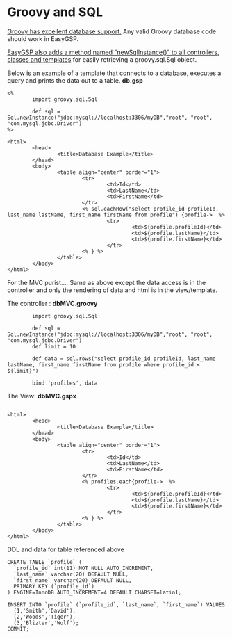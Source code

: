 # Groovy and SQL #

[Groovy has excellent database support.](http://groovy.codehaus.org/Database+features) Any valid Groovy database code should work in EasyGSP.

[EasyGSP also adds a method named "newSqlInstance()" to all controllers, classes and templates](howto_newSqlInstance.md) for easily retrieving a groovy.sql.Sql object.

Below is an example of a template that connects to a database, executes a query and prints the data out to a table.
**db.gsp**
```
<%
        import groovy.sql.Sql

        def sql = Sql.newInstance("jdbc:mysql://localhost:3306/myDB","root", "root", "com.mysql.jdbc.Driver")
%>

<html>
        <head>
                <title>Database Example</title>
        </head>
        <body>
                <table align="center" border="1">
                        <tr>
                                <td>Id</td>
                                <td>LastName</td>
                                <td>FirstName</td>
                        </tr>
                        <% sql.eachRow("select profile_id profileId, last_name lastName, first_name firstName from profile") {profile->  %>
                                <tr>
                                        <td>${profile.profileId}</td>
                                        <td>${profile.lastName}</td>
                                        <td>${profile.firstName}</td>
                                </tr>
                        <% } %>
                </table>
        </body>
</html>
```


For the MVC purist....
Same as above except the data access is in the controller and only the rendering of data and html is in the view/template.

The controller : **dbMVC.groovy**
```
        import groovy.sql.Sql

        def sql = Sql.newInstance("jdbc:mysql://localhost:3306/myDB","root", "root", "com.mysql.jdbc.Driver")
        def limit = 10

        def data = sql.rows("select profile_id profileId, last_name lastName, first_name firstName from profile where profile_id < ${limit}")

        bind 'profiles', data
```


The View:  **dbMVC.gspx**
```

<html>
        <head>
                <title>Database Example</title>
        </head>
        <body>
                <table align="center" border="1">
                        <tr>
                                <td>Id</td>
                                <td>LastName</td>
                                <td>FirstName</td>
                        </tr>
                        <% profiles.each{profile->  %>
                                <tr>
                                        <td>${profile.profileId}</td>
                                        <td>${profile.lastName}</td>
                                        <td>${profile.firstName}</td>
                                </tr>
                        <% } %>
                </table>
        </body>
</html>
```




DDL and data for table referenced above
```
CREATE TABLE `profile` (
  `profile_id` int(11) NOT NULL AUTO_INCREMENT,
  `last_name` varchar(20) DEFAULT NULL,
  `first_name` varchar(20) DEFAULT NULL,
  PRIMARY KEY (`profile_id`)
) ENGINE=InnoDB AUTO_INCREMENT=4 DEFAULT CHARSET=latin1;

INSERT INTO `profile` (`profile_id`, `last_name`, `first_name`) VALUES 
  (1,'Smith','David'),
  (2,'Woods','Tiger'),
  (3,'Blizter','Wolf');
COMMIT;
```